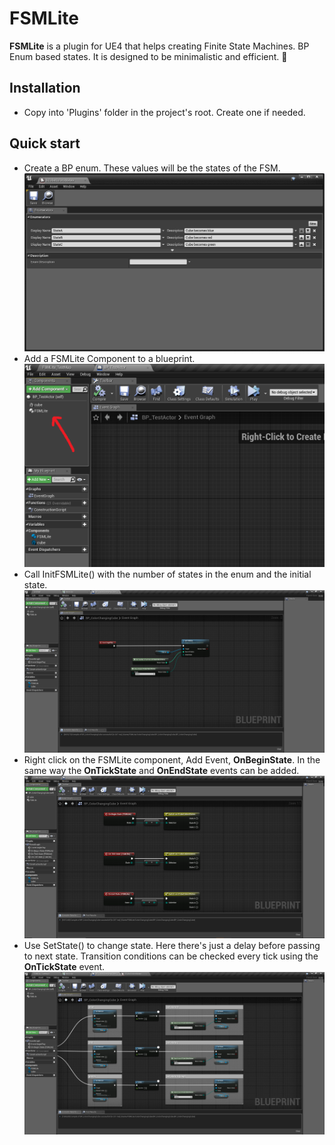 # FSMLite

**FSMLite** is a plugin for UE4 that helps creating Finite State Machines. BP Enum based states. It is designed to be minimalistic and efficient. :rocket:


## Installation
* Copy into 'Plugins' folder in the project's root. Create one if needed.

## Quick start
* Create a BP enum. These values will be the states of the FSM.
![BP Enum](imgs/enums.PNG)
* Add a FSMLite Component to a blueprint.
![Add FSMLite Component](imgs/1-addcomponent.PNG)
* Call InitFSMLite() with the number of states in the enum and the initial state.
![Init FSM Lite](imgs/3-initfsm.PNG)
* Right click on the FSMLite component, Add Event, **OnBeginState**. In the same way the **OnTickState** and **OnEndState** events can be added.
![Events](imgs/events.PNG)
* Use SetState() to change state. Here there's just a delay before passing to next state. Transition conditions can be checked every tick using the **OnTickState** event.
![SetState](imgs/setstate.PNG)
